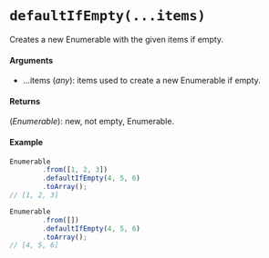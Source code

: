 # `defaultIfEmpty(...items)`

Creates a new Enumerable with the given items if empty.

#### Arguments

- ...items (*any*): items used to create a new Enumerable if empty.

#### Returns

(*Enumerable*): new, not empty, Enumerable.

#### Example

```js
Enumerable
        .from([1, 2, 3])
        .defaultIfEmpty(4, 5, 6)
        .toArray();
// [1, 2, 3]

Enumerable
        .from([])
        .defaultIfEmpty(4, 5, 6)
        .toArray();
// [4, 5, 6]
```
